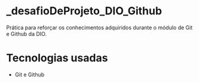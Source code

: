 # _desafioDeProjeto_DIO_Github
Prática para reforçar os conhecimentos adquiridos durante o módulo de Git e Github da DIO.

# Tecnologias usadas
- Git e Github
